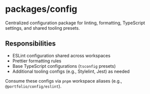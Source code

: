 # packages/config

Centralized configuration package for linting, formatting, TypeScript settings, and shared tooling presets.

## Responsibilities

- ESLint configuration shared across workspaces
- Prettier formatting rules
- Base TypeScript configurations (`tsconfig` presets)
- Additional tooling configs (e.g., Stylelint, Jest) as needed

Consume these configs via `pnpm` workspace aliases (e.g., `@portfolio/config/eslint`).
